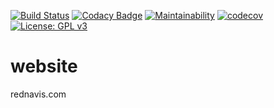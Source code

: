 [![Build Status](https://travis-ci.com/rednavis/website.svg?branch=master)](https://travis-ci.com/rednavis/website)
[![Codacy Badge](https://api.codacy.com/project/badge/Grade/4c303700ed8e4631a26b4be9beb40864)](https://www.codacy.com/gh/rednavis/website?utm_source=github.com&amp;utm_medium=referral&amp;utm_content=rednavis/website&amp;utm_campaign=Badge_Grade)
[![Maintainability](https://api.codeclimate.com/v1/badges/74946c111e0ce20bd5cd/maintainability)](https://codeclimate.com/github/rednavis/website/maintainability)
[![codecov](https://codecov.io/gh/rednavis/website/branch/master/graph/badge.svg)](https://codecov.io/gh/rednavis/website)
[![License: GPL v3](https://img.shields.io/badge/License-GPLv3-blue.svg)](https://www.gnu.org/licenses/gpl-3.0)

# website
rednavis.com
